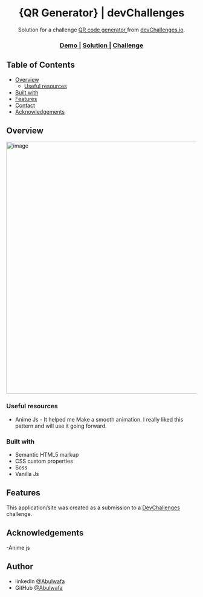 <!-- Please update value in the {}  -->

<h1 align="center">{QR Generator} | devChallenges</h1>

<div align="center">
   Solution for a challenge <a href="https://devchallenges.io/challenge/qa-code-generator" target="_blank">QR code generator </a> from <a href="http://devchallenges.io" target="_blank">devChallenges.io</a>.
</div>

<div align="center">
  <h3>
    <a href="https://qr-generator-omega-eight.vercel.app/">
      Demo
    </a>
    <span> | </span>
    <a href="https://devchallenges.io/solution/51511">
      Solution
    </a>
    <span> | </span>
    <a href="https://devchallenges.io/challenge/qa-code-generator">
      Challenge
    </a>
  </h3>
</div>

<!-- TABLE OF CONTENTS -->

## Table of Contents

- [Overview](#overview)
  - [Useful resources](#useful-resources)
- [Built with](#built-with)
- [Features](#features)
- [Contact](#contact)
- [Acknowledgements](#acknowledgements)

<!-- OVERVIEW -->

## Overview

<img width="1383" height="666" alt="image" src="https://github.com/user-attachments/assets/29914b00-1a17-4a23-8c4c-0fc780a96b7f" />


<!--
Introduce your projects by taking a screenshot or a gif. Try to tell visitors a story about your project by answering:

- What have you learned/improved?
- Your wisdom? :)
-->


### Useful resources

- Anime Js - It helped me Make a smooth animation. I really liked this pattern and will use it going forward.

### Built with

<!-- This section should list any major frameworks that you built your project using. Here are a few examples.-->

- Semantic HTML5 markup
- CSS custom properties
- Scss
- Vanilla Js

## Features

<!-- List the features of your application or follow the template. Don't share the figma file here :) -->

This application/site was created as a submission to a [DevChallenges](https://devchallenges.io/challenges-dashboard) challenge.

## Acknowledgements

-Anime js    
<!-- This section should list any articles or add-ons/plugins that helps you to complete the project. This is optional but it will help you in the future. For exmpale -->

## Author


- linkedIn [@Abulwafa](https://www.linkedin.com/in/abdelsalam-abu-elwafa/)
- GitHub [@Abulwafa](https://github.com/abu-wafa/)
